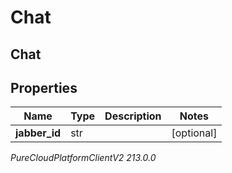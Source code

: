 # Chat

## Chat

## Properties

|Name | Type | Description | Notes|
|------------ | ------------- | ------------- | -------------|
| **jabber_id** | str |  | [optional] |



_PureCloudPlatformClientV2 213.0.0_
